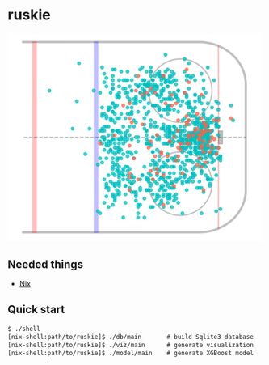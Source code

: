 # ruskie

![](cover.png)

Needed things
---
*   [Nix](https://nixos.org/nix/)

Quick start
---
```
$ ./shell
[nix-shell:path/to/ruskie]$ ./db/main       # build Sqlite3 database
[nix-shell:path/to/ruskie]$ ./viz/main      # generate visualization
[nix-shell:path/to/ruskie]$ ./model/main    # generate XGBoost model
```
